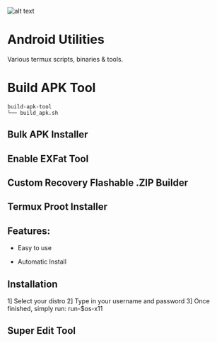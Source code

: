 ![alt text](https://files.1ndev.com/api/public/dl/32-gcNIr)

# Android Utilities
Various termux scripts, binaries &amp; tools.



# Build APK Tool
```
build-apk-tool
└── build_apk.sh
```

## Bulk APK Installer

## Enable EXFat Tool

## Custom Recovery Flashable .ZIP Builder

## Termux Proot Installer
## Features:

* Easy to use

* Automatic Install

## Installation

1] Select your distro
2] Type in your username and password
3] Once finished, simply run: run-$os-x11

## Super Edit Tool

